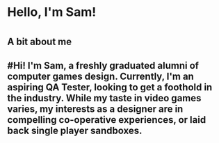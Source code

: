 <h1> Hello, I'm Sam! <h1>

<h2> A bit about me <h2>
#Hi! I'm Sam, a freshly graduated alumni of computer games design. Currently, I'm an aspiring QA Tester, looking to get a foothold in the industry. While my taste in video games varies, my interests as a designer are in compelling co-operative experiences, or laid back single player sandboxes.
